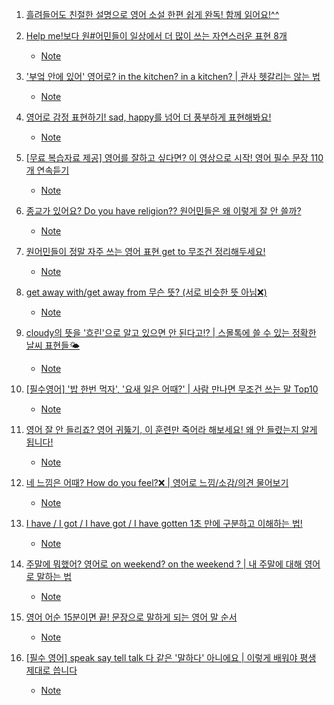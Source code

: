 1. [흘려들어도 친절한 설명으로 영어 소설 한편 쉽게 완독! 함께 읽어요!^^](https://youtu.be/EspieSqcr9I)

2. [Help me!보다 원#어민들이 일상에서 더 많이 쓰는 자연스러운 표현 8개](https://youtu.be/Zdo51qn2B4Y)
    - [Note](./Note/Help_me_보다_원어민들이_일상에서_더_많이_쓰는_표현_8개.md)

3. ['부엌 안에 있어' 영어로? in the kitchen? in a kitchen? | 관사 헷갈리는 않는 법](https://youtu.be/yDHQEFTxRs8)
    - [Note](./Note/Help_me_보다_원어민들이_일상에서_더_많이_쓰는_표현_8개.md)

4. [영어로 감정 표현하기! sad, happy를 넘어 더 풍부하게 표현해봐요!](https://youtu.be/ba5VW12cg00)
    - [Note](./Note/영어로_감정_표현하기.md)

5. [[무료 복습자료 제공] 영어를 잘하고 싶다면? 이 영상으로 시작! 영어 필수 문장 110개 연속듣기](https://youtu.be/45I-0xu0-Uw)
    - [Note](./Note/영어필수문장_110개.md)

6. [종교가 있어요? Do you have religion?? 원어민들은 왜 이렇게 잘 안 쓸까?](https://youtu.be/r52F5zP4k1c)
    - [Note](./Note/종교가_있어요_Do_you_have_religion_원어민_안쓰는이유.md)

7. [원어민들이 정말 자주 쓰는 영어 표현 get to 무조건 정리해두세요!](https://youtu.be/Oh2JBzMd9Y8)
    - [Note](./Note/원어민들이_정말_자주_쓰는_표현_get_to.md)

8. [get away with/get away from 무슨 뜻? (서로 비슷한 뜻 아님❌)](https://youtu.be/zcCVUdjxaWo)
    - [Note](./Note/get_away_with_vs_get_away_from.md)

9. [cloudy의 뜻을 '흐린'으로 알고 있으면 안 된다고⁉️ | 스몰톡에 쓸 수 있는 정확한 날씨 표현들🌤️](https://youtu.be/WUOEcy8NPGk)
    - [Note](./Note/스몰톡_정확한_날씨표현.md)

10. [[필수영어] '밥 한번 먹자', '요새 일은 어때?' | 사람 만나면 무조건 쓰는 말 Top10](https://youtu.be/0DWjh3aXRIg) 
    - [Note](./Note/밥한번_먹자_요샌_일은_어때_사람_만나면_무조건_쓰는말.md)

11. [영어 잘 안 들리죠? 영어 귀뚫기, 이 훈련만 죽어라 해보세요! 왜 안 들렸는지 알게 됩니다!](https://youtu.be/_shVIjcMcao)
    - [Note](./Note/영어_귀뚫기_훈련.md)

12. [네 느낌은 어때? How do you feel?❌ | 영어로 느낌/소감/의견 물어보기](https://youtu.be/pwCv31YysHo)
    - [Note](./Note/영어로_느낌_소감_의견_물어보기.md)

13. [I have / I got / I have got / I have gotten 1초 만에 구분하고 이해하는 법!](https://youtu.be/GeUoEStDf_Y)
    - [Note](./Note/I_have_I_got_I_have_got_I_have_gotten_구분_이해.md)


14. [주말에 뭐했어? 영어로 on weekend? on the weekend ? | 내 주말에 대해 영어로 말하는 법](https://youtu.be/SmglZHnlIpE)
    - [Note](./Note/내_주말에_대해_영어로_말하는법.md)

15. [영어 어순 15분이면 끝! 문장으로 말하게 되는 영어 말 순서](https://youtu.be/oHpQzCFI9LI)
    - [Note](./Note/영어_어순_15분.md)

16. [[필수 영어] speak say tell talk 다 같은 '말하다' 아니에요 | 이렇게 배워야 평생 제대로 씁니다](https://youtu.be/wNQel60RBpA)
    - [Note](./Note/Speak_Say_Tell_Talk.md)